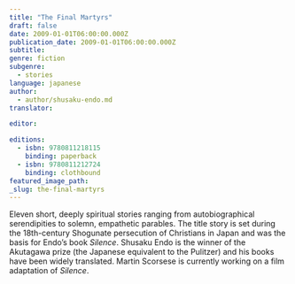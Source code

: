 ```yaml
---
title: "The Final Martyrs"
draft: false
date: 2009-01-01T06:00:00.000Z
publication_date: 2009-01-01T06:00:00.000Z
subtitle:
genre: fiction
subgenre:
  - stories
language: japanese
author:
  - author/shusaku-endo.md
translator:

editor:

editions:
  - isbn: 9780811218115
    binding: paperback
  - isbn: 9780811212724
    binding: clothbound
featured_image_path:
_slug: the-final-martyrs
---
```


Eleven short, deeply spiritual stories ranging from autobiographical serendipities to solemn, empathetic parables. The title story is set during the 18th-century Shogunate persecution of Christians in Japan and was the basis for Endo’s book _Silence_. Shusaku Endo is the winner of the Akutagawa prize (the Japanese equivalent to the Pulitzer) and his books have been widely translated. Martin Scorsese is currently working on a film adaptation of _Silence_.

